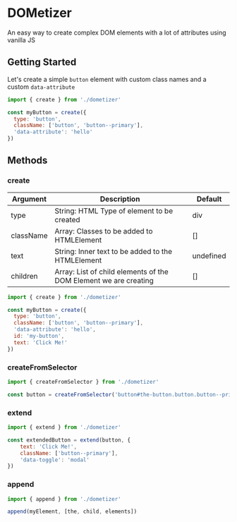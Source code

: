 # DOMetizer
An easy way to create complex DOM elements with a lot of attributes using vanilla JS

## Getting Started
Let's create a simple `button` element with custom class names and a custom `data-attribute`

```js
import { create } from './dometizer'

const myButton = create({
  type: 'button',
  className: ['button', 'button--primary'],
  'data-attribute': 'hello'
})
```

## Methods

### create

| Argument  | Description                                                                   | Default   |
|-----------|-------------------------------------------------------------------------------|-----------|
| type      | String: HTML Type of element to be created                                    | div       |
| className | Array<String>: Classes to be added to HTMLElement                             | []        |
| text      | String: Inner text to be added to the HTMLElement                             | undefined |
| children  | Array<HTMLElement>: List of child elements of the DOM Element we are creating | []        |

```js
import { create } from './dometizer'

const myButton = create({
  type: 'button',
  className: ['button', 'button--primary'],
  'data-attribute': 'hello',
  id: 'my-button',
  text: 'Click Me!'
})
```

### createFromSelector

```js
import { createFromSelector } from './dometizer'

const button = createFromSelector('button#the-button.button.button--primary')
```

### extend

```js
import { extend } from './dometizer'

const extendedButton = extend(button, {
    text: 'Click Me!',
    className: ['button--primary'],
    'data-toggle': 'modal'
})
```

### append

```js
import { append } from './dometizer'

append(myElement, [the, child, elements])
```